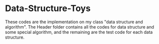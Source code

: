 # Data-Structure-Toys

These codes are the implementation on my class "data structure and algorithm". The Header folder contains all the codes for data structure and some special algorithm, and the remaining are the test code for each data structure.